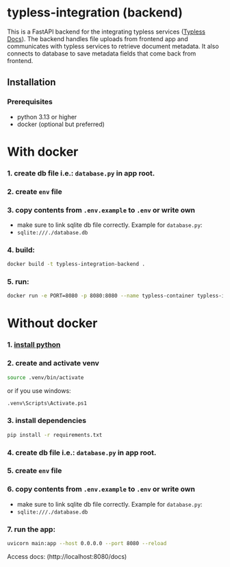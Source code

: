 # typless-integration (backend)

This is a FastAPI backend for the integrating typless
services ([Typless Docs](https://docs.typless.com/docs/start-here)). The backend handles file uploads from frontend app
and communicates with typless services to retrieve document metadata. It also connects to database to save metadata
fields that come back from frontend.

## Installation

### Prerequisites

- python 3.13 or higher
- docker (optional but preferred)

# With docker

### 1. create db file i.e.: `database.py` in app root.

### 2. create `env` file

### 3. copy contents from `.env.example` to `.env` or write own

+ make sure to link sqlite db file correctly. Example for `database.py`:
+ `sqlite:///./database.db`

### 4. build:

```bash
docker build -t typless-integration-backend .
```

### 5. run:

```bash
docker run -e PORT=8080 -p 8080:8080 --name typless-container typless-integration-backend
```

# Without docker

### 1. [install python](https://www.python.org/downloads/)

### 2. create and activate venv

```bash
source .venv/bin/activate
```

or if you use windows:

```bash
.venv\Scripts\Activate.ps1
```

### 3. install dependencies

```bash
pip install -r requirements.txt
```

### 4. create db file i.e.: `database.py` in app root.

### 5. create `env` file

### 6. copy contents from `.env.example` to `.env` or write own

+ make sure to link sqlite db file correctly. Example for `database.py`:
+ `sqlite:///./database.db`

### 7. run the app:

```bash
uvicorn main:app --host 0.0.0.0 --port 8080 --reload
```

Access docs: (http://localhost:8080/docs)